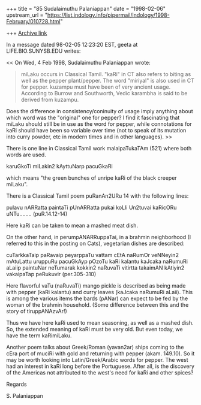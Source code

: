 +++
title = "85 Sudalaimuthu Palaniappan"
date = "1998-02-06"
upstream_url = "https://list.indology.info/pipermail/indology/1998-February/010728.html"

+++
[Archive link](https://list.indology.info/pipermail/indology/1998-February/010728.html)

In a message dated 98-02-05 12:23:20 EST, geeta at LIFE.BIO.SUNYSB.EDU writes:

<< On Wed, 4 Feb 1998, Sudalaimuthu Palaniappan wrote:

 > miLaku occurs in Classical Tamil. "kaRi" in CT also refers to biting as
well
 > as the pepper plant/pepper. The word "miriyal" is also used in CT for
pepper.
 > kuzampu must have been of very ancient usage. According to Burrow and
 > Southworth, Vedic karambha is said to be derived from kuzampu.

 Does the difference in consistency/coninuity of usage imply anything about
 which word was the "original" one for pepper? I find it fascinating that
 miLaku should still be in use as the word for pepper, while connotations
 for kaRi should have been so variable over time (not to speak of its
 mutation into curry powder, etc in modern times and in other languages). >>

There is one line in Classical Tamil work malaipaTukaTAm (521) where both
words are used.

karuGkoTi miLakin2 kAyttuNarp pacuGkaRi

which means "the green bunches of unripe kaRi of the black creeper miLaku".


There is a Classical Tamil poem puRanAn2URu 14 with the following lines:

pulavu nARRatta paintaTi
pUnARRatta pukai koLIi Un2tuvai
kaRicORu uNTu........                      (puR.14.12-14)

Here kaRi can be taken to mean a mashed meat dish.

On the other hand, in perumpANARRuppaTai, in a brahmin neighborhood (I
referred to this in the posting on Cats), vegetarian dishes are described:

cuTarkkaTaip paRavaip peyarppaTu vattam
cEtA naRumOr veNNeyin2 mAtuLattu
uruppuRu pacuGkAyp pOzoTu kaRi kalantu
kaJcaka naRumuRi aLaiip paintuNar
neTumarak kokkin2 naRuvaTi vitirtta
takaimAN kAtiyin2 vakaipaTap peRukuvir        (per.305-310)

Here flavorful vaTu (naRuvaTi) mango pickle is described as being made with
pepper (kaRi kalantu) and curry leaves (kaJcaka naRumuRi aLaii). This is among
the various items the bards (pANar) can expect to be fed by the woman of the
brahmin household. (Some difference between this and the story of
tiruppANAzvAr!)

Thus we have here kaRi used to mean seasoning, as well as a mashed dish. So,
the extended meaning of kaRi must be very old. But even today, we have the
term kaRimiLaku.

Another poem talks about Greek/Roman (yavan2ar) ships coming to the cEra port
of muciRi with gold and returning with pepper (akam. 149.10). So it may be
worth looking into Latin/Greek/Arabic words for pepper. The west had an
interest in kaRi long before the Portuguese. After all, is the discovery of
the Americas not  attributed to the west's need for kaRi and other spices?

Regards

S. Palaniappan



